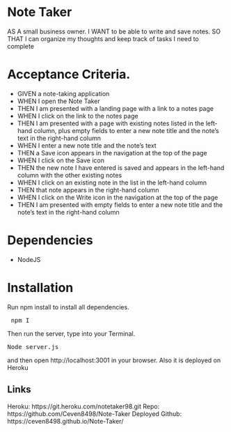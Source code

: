 # Note Taker 
AS A small business owner.
I WANT to be able to write and save notes.
SO THAT I can organize my thoughts and keep track of tasks I need to complete

# Acceptance Criteria.

<ul>
<li>GIVEN a note-taking application</li>
<li>WHEN I open the Note Taker</li>
<li>THEN I am presented with a landing page with a link to a notes page</li>
<li>WHEN I click on the link to the notes page</li>
<li>THEN I am presented with a page with existing notes listed in the left-hand column, plus empty fields to enter a new note title and the note’s text in the right-hand column</li>
<li>WHEN I enter a new note title and the note’s text</li>
<li>THEN a Save icon appears in the navigation at the top of the page</li>
<li>WHEN I click on the Save icon</li>
<li>THEN the new note I have entered is saved and appears in the left-hand column with the other existing notes</li>
<li>WHEN I click on an existing note in the list in the left-hand column</li>
<li>THEN that note appears in the right-hand column</li>
<li>WHEN I click on the Write icon in the navigation at the top of the page</li>
<li>THEN I am presented with empty fields to enter a new note title and the note’s text in the right-hand column</li>
</ul>

# Dependencies
<ul>
<li>NodeJS</li>
</ul>

# Installation
Run npm install to install all dependencies.
<pre> npm I </pre>
Then run the server, type into your Terminal.
<pre>Node server.js</pre>

and then open http://localhost:3001 in your browser. Also it is deployed on Heroku

<h2>Links</h2>
Heroku: https://git.heroku.com/notetaker98.git
Repo: https://github.com/Ceven8498/Note-Taker
Deployed Github: https://ceven8498.github.io/Note-Taker/